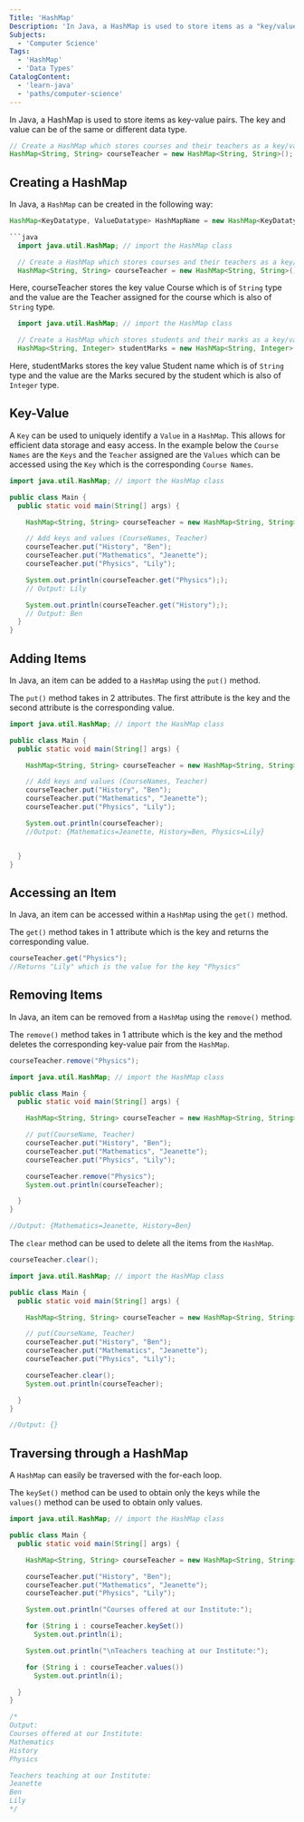 ```yaml
---
Title: 'HashMap'
Description: 'In Java, a HashMap is used to store items as a "key/value" pairs. The keys and values can be of either same or different types. java // Create a HashMap which stores courses and their teachers as a key/value pair  HashMap<String, String> courseTeacher = new HashMap<String, String>();'
Subjects:
  - 'Computer Science'
Tags:
  - 'HashMap'
  - 'Data Types'
CatalogContent:
  - 'learn-java'
  - 'paths/computer-science'
---
```


In Java, a HashMap is used to store items as key-value pairs. The key and value can be of the same or different data type.

```java
// Create a HashMap which stores courses and their teachers as a key/value pair
HashMap<String, String> courseTeacher = new HashMap<String, String>();
```

## Creating a HashMap

In Java, a `HashMap` can be created in the following way:

```java
HashMap<KeyDatatype, ValueDatatype> HashMapName = new HashMap<KeyDatatype, ValueDatatype>();

```java
  import java.util.HashMap; // import the HashMap class

  // Create a HashMap which stores courses and their teachers as a key/value pair
  HashMap<String, String> courseTeacher = new HashMap<String, String>();
```

Here, courseTeacher stores the key value Course which is of `String` type and the value are the Teacher assigned for the course which is also of `String` type.

```java
  import java.util.HashMap; // import the HashMap class

  // Create a HashMap which stores students and their marks as a key/value pair
  HashMap<String, Integer> studentMarks = new HashMap<String, Integer>();
```

Here, studentMarks stores the key value Student name which is of `String` type and the value are the Marks secured by the student which is also of `Integer` type.

## Key-Value

A `Key` can be used to uniquely identify a `Value` in a `HashMap`. This allows for efficient data storage and easy access. In the example below the `Course Names` are the `Keys` and the `Teacher` assigned are the `Values` which can be accessed using the `Key` which is the corresponding `Course Names`.

```java
import java.util.HashMap; // import the HashMap class

public class Main {
  public static void main(String[] args) {

    HashMap<String, String> courseTeacher = new HashMap<String, String>();

    // Add keys and values (CourseNames, Teacher)
    courseTeacher.put("History", "Ben");
    courseTeacher.put("Mathematics", "Jeanette");
    courseTeacher.put("Physics", "Lily");

    System.out.println(courseTeacher.get("Physics"););
    // Output: Lily

    System.out.println(courseTeacher.get("History"););
    // Output: Ben
  }
}
```

## Adding Items

In Java, an item can be added to a `HashMap` using the `put()` method.

The `put()` method takes in 2 attributes. The first attribute is the key and the second attribute is the corresponding value.

```java
import java.util.HashMap; // import the HashMap class

public class Main {
  public static void main(String[] args) {

    HashMap<String, String> courseTeacher = new HashMap<String, String>();

    // Add keys and values (CourseNames, Teacher)
    courseTeacher.put("History", "Ben");
    courseTeacher.put("Mathematics", "Jeanette");
    courseTeacher.put("Physics", "Lily");

    System.out.println(courseTeacher);
    //Output: {Mathematics=Jeanette, History=Ben, Physics=Lily}


  }
}
```

## Accessing an Item

In Java, an item can be accessed within a `HashMap` using the `get()` method.

The `get()` method takes in 1 attribute which is the key and returns the corresponding value.

```java
courseTeacher.get("Physics");
//Returns "Lily" which is the value for the key "Physics"
```

## Removing Items

In Java, an item can be removed from a `HashMap` using the `remove()` method.

The `remove()` method takes in 1 attribute which is the key and the method deletes the corresponding key-value pair from the `HashMap`.

```java
courseTeacher.remove("Physics");
```

```java
import java.util.HashMap; // import the HashMap class

public class Main {
  public static void main(String[] args) {

    HashMap<String, String> courseTeacher = new HashMap<String, String>();

    // put(CourseName, Teacher)
    courseTeacher.put("History", "Ben");
    courseTeacher.put("Mathematics", "Jeanette");
    courseTeacher.put("Physics", "Lily");

    courseTeacher.remove("Physics");
    System.out.println(courseTeacher);

  }
}

//Output: {Mathematics=Jeanette, History=Ben}
```

The `clear` method can be used to delete all the items from the `HashMap`.

```java
courseTeacher.clear();
```

```java
import java.util.HashMap; // import the HashMap class

public class Main {
  public static void main(String[] args) {

    HashMap<String, String> courseTeacher = new HashMap<String, String>();

    // put(CourseName, Teacher)
    courseTeacher.put("History", "Ben");
    courseTeacher.put("Mathematics", "Jeanette");
    courseTeacher.put("Physics", "Lily");

    courseTeacher.clear();
    System.out.println(courseTeacher);

  }
}

//Output: {}
```

## Traversing through a HashMap

A `HashMap` can easily be traversed with the for-each loop.

The `keySet()` method can be used to obtain only the keys while the `values()` method can be used to obtain only values.

```java
import java.util.HashMap; // import the HashMap class

public class Main {
  public static void main(String[] args) {

    HashMap<String, String> courseTeacher = new HashMap<String, String>();

    courseTeacher.put("History", "Ben");
    courseTeacher.put("Mathematics", "Jeanette");
    courseTeacher.put("Physics", "Lily");

    System.out.println("Courses offered at our Institute:");

    for (String i : courseTeacher.keySet())
      System.out.println(i);

    System.out.println("\nTeachers teaching at our Institute:");

    for (String i : courseTeacher.values())
      System.out.println(i);

  }
}

/*
Output:
Courses offered at our Institute:
Mathematics
History
Physics

Teachers teaching at our Institute:
Jeanette
Ben
Lily
*/
```
